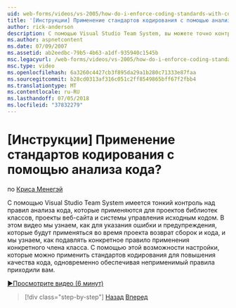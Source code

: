 ```yaml
---
uid: web-forms/videos/vs-2005/how-do-i-enforce-coding-standards-with-code-analysis
title: '[Инструкции] Применение стандартов кодирования с помощью анализа кода? | Документы Майкрософт'
author: rick-anderson
description: С помощью Visual Studio Team System, вы можете точно контролировать правила анализа кода, которые применяются для проектов библиотек классов, проектов веб-сайтов и co исходного кода...
ms.author: aspnetcontent
ms.date: 07/09/2007
ms.assetid: ab2eedbc-79b5-4b63-a1df-935940c1545b
msc.legacyurl: /web-forms/videos/vs-2005/how-do-i-enforce-coding-standards-with-code-analysis
msc.type: video
ms.openlocfilehash: 6a3260c4427cb3f895da29a1b280c71333e87faa
ms.sourcegitcommit: b28cd0313af316c051c2ff8549865bff67f2fbb4
ms.translationtype: MT
ms.contentlocale: ru-RU
ms.lasthandoff: 07/05/2018
ms.locfileid: "37832279"
---
```

<a name="how-do-i-enforce-coding-standards-with-code-analysis"></a>[Инструкции] Применение стандартов кодирования с помощью анализа кода?
====================
по [Криса Менегэй](https://twitter.com/CMenegay)

С помощью Visual Studio Team System имеется тонкий контроль над правил анализа кода, которые применяются для проектов библиотек классов, проекты веб-сайта и системы управления исходным кодом. В этом видео мы узнаем, как для указания ошибки и предупреждения, которые будут применяться во время проекта возврат сборок и кода, и мы узнаем, как подавлять конкретное правило применения конкретного члена класса. С помощью этой возможности настройки, которые можно применить стандартов кодирования для повышения качества кода, одновременно обеспечивая неприменимый правила приходили вам.

[&#9654;Просмотрите видео (6 минут)](https://channel9.msdn.com/Blogs/ASP-NET-Site-Videos/how-do-i-enforce-coding-standards-with-code-analysis)

> [!div class="step-by-step"]
> [Назад](how-do-i-set-up-distributed-load-testing-for-high-volume-tests.md)
> [Вперед](how-do-i-use-generic-tests.md)
